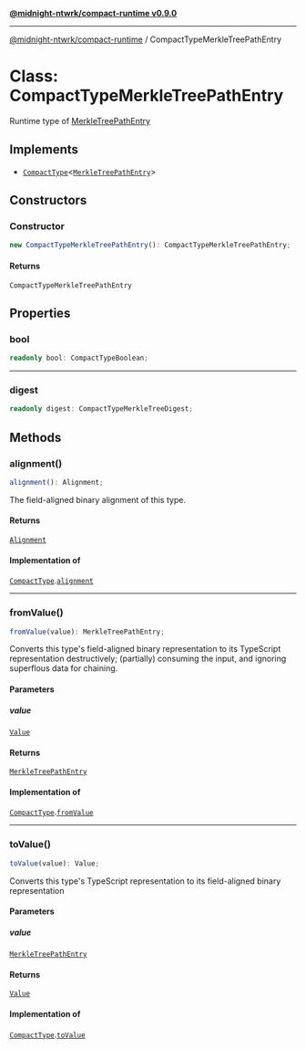[**@midnight-ntwrk/compact-runtime v0.9.0**](../README.md)

***

[@midnight-ntwrk/compact-runtime](../globals.md) / CompactTypeMerkleTreePathEntry

# Class: CompactTypeMerkleTreePathEntry

Runtime type of [MerkleTreePathEntry](../interfaces/MerkleTreePathEntry.md)

## Implements

- [`CompactType`](../interfaces/CompactType.md)\<[`MerkleTreePathEntry`](../interfaces/MerkleTreePathEntry.md)\>

## Constructors

### Constructor

```ts
new CompactTypeMerkleTreePathEntry(): CompactTypeMerkleTreePathEntry;
```

#### Returns

`CompactTypeMerkleTreePathEntry`

## Properties

### bool

```ts
readonly bool: CompactTypeBoolean;
```

***

### digest

```ts
readonly digest: CompactTypeMerkleTreeDigest;
```

## Methods

### alignment()

```ts
alignment(): Alignment;
```

The field-aligned binary alignment of this type.

#### Returns

[`Alignment`](../type-aliases/Alignment.md)

#### Implementation of

[`CompactType`](../interfaces/CompactType.md).[`alignment`](../interfaces/CompactType.md#alignment)

***

### fromValue()

```ts
fromValue(value): MerkleTreePathEntry;
```

Converts this type's field-aligned binary representation to its TypeScript
representation destructively; (partially) consuming the input, and
ignoring superflous data for chaining.

#### Parameters

##### value

[`Value`](../type-aliases/Value.md)

#### Returns

[`MerkleTreePathEntry`](../interfaces/MerkleTreePathEntry.md)

#### Implementation of

[`CompactType`](../interfaces/CompactType.md).[`fromValue`](../interfaces/CompactType.md#fromvalue)

***

### toValue()

```ts
toValue(value): Value;
```

Converts this type's TypeScript representation to its field-aligned binary
representation

#### Parameters

##### value

[`MerkleTreePathEntry`](../interfaces/MerkleTreePathEntry.md)

#### Returns

[`Value`](../type-aliases/Value.md)

#### Implementation of

[`CompactType`](../interfaces/CompactType.md).[`toValue`](../interfaces/CompactType.md#tovalue)

